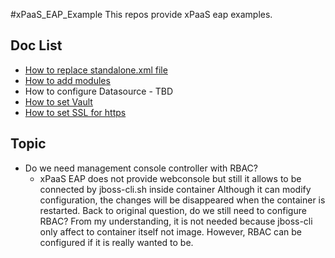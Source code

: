 #xPaaS_EAP_Example 
This repos provide xPaaS eap examples.

## Doc List
- [How to replace standalone.xml file](https://github.com/Jooho/xPaaS_EAP_Example/blob/master/docs/how_to_replace_standalone.xml_file.md)
- [How to add modules](https://github.com/Jooho/xPaaS_EAP_Example/blob/master/docs/how_to_add_modules.md)
- How to configure Datasource - TBD
- [How to set Vault](https://github.com/Jooho/xPaaS_EAP_Example/blob/master/docs/how_to_set_vault)
- [How to set SSL for https](https://github.com/Jooho/ose_smart_start_ansible/tree/master/roles/sample_eap_ssl)



## Topic
- Do we need management console controller with RBAC?
  - xPaaS EAP does not provide webconsole but still it allows to be connected by jboss-cli.sh inside container
    Although it can modify configuration, the changes will be disappeared when the container is restarted. 
    Back to original question, do we still need to configure RBAC? From my understanding, it is not needed because jboss-cli only affect to container itself not image. However, RBAC can be configured if it is really wanted to be. 


